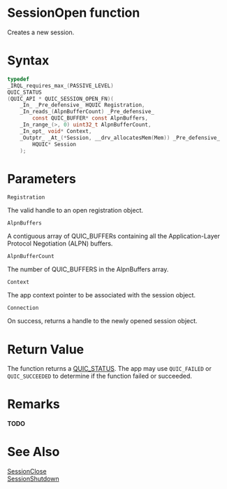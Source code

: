 SessionOpen function
======

Creates a new session.

# Syntax

```C
typedef
_IRQL_requires_max_(PASSIVE_LEVEL)
QUIC_STATUS
(QUIC_API * QUIC_SESSION_OPEN_FN)(
    _In_ _Pre_defensive_ HQUIC Registration,
    _In_reads_(AlpnBufferCount) _Pre_defensive_
        const QUIC_BUFFER* const AlpnBuffers,
    _In_range_(>, 0) uint32_t AlpnBufferCount,
    _In_opt_ void* Context,
    _Outptr_ _At_(*Session, __drv_allocatesMem(Mem)) _Pre_defensive_
        HQUIC* Session
    );
```

# Parameters

`Registration`

The valid handle to an open registration object.

`AlpnBuffers`

A contiguous array of QUIC_BUFFERs containing all the Application-Layer Protocol Negotiation (ALPN) buffers.

`AlpnBufferCount`

The number of QUIC_BUFFERS in the AlpnBuffers array.

`Context`

The app context pointer to be associated with the session object.

`Connection`

On success, returns a handle to the newly opened session object.


# Return Value

The function returns a [QUIC_STATUS](../v0/QUIC_STATUS.md). The app may use `QUIC_FAILED` or `QUIC_SUCCEEDED` to determine if the function failed or succeeded.

# Remarks

**TODO**

# See Also

[SessionClose](SessionClose.md)<br>
[SessionShutdown](SessionShutdown.md)<br>

